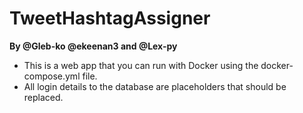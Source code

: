 # TweetHashtagAssigner
**By @Gleb-ko @ekeenan3 and @Lex-py**
- This is a web app that you can run with Docker using the docker-compose.yml file.
- All login details to the database are placeholders that should be replaced.
